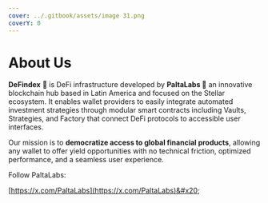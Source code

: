 ```yaml
---
cover: ../.gitbook/assets/image 31.png
coverY: 0
---
```


# About Us

**DeFindex** **🔁** is DeFi infrastructure developed by **PaltaLabs 🥑** an innovative blockchain hub based in Latin America and focused on the Stellar ecosystem. It enables wallet providers to easily integrate automated investment strategies through modular smart contracts including Vaults, Strategies, and Factory that connect DeFi protocols to accessible user interfaces.

Our mission is to **democratize access to global financial products**, allowing any wallet to offer yield opportunities with no technical friction, optimized performance, and a seamless user experience.

Follow PaltaLabs:

[https://x.com/PaltaLabs](https://x.com/PaltaLabs)&#x20;

